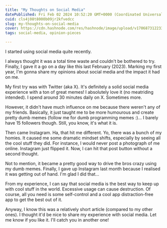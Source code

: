 ```yaml
---
title: "My Thoughts on Social Media"
datePublished: Fri Feb 02 2024 10:52:20 GMT+0000 (Coordinated Universal Time)
cuid: cls4j08t8000b09jr2kfvedcc
slug: my-thoughts-on-social-media
cover: https://cdn.hashnode.com/res/hashnode/image/upload/v1706873122332/d255e6c0-5205-4e25-860e-d73338f99ab4.png
tags: social-media, opinion-pieces

---
```


I started using social media quite recently.

I always thought it was a total time waste and couldn't be bothered to try. Finally, I gave it a go on a day like this last February (2023). Marking my first year, I'm gonna share my opinions about social media and the impact it had on me.

My first try was with Twitter (aka X). It's definitely a solid social media experience with a ton of great memes! I absolutely love it (no meatriding intended). I spend around 30 minutes daily on X. Sometimes more.

However, it didn't have much influence on me because there weren't any of my friends. Basically, it just taught me to be more humourous and create pretty dumb memes (follow me for dumb programming memes :)... I barely have 15 followers though. Still, you know, it's what it is.

Then came Instagram. Ha, that hit me different. Yo, there was a bunch of my homies. It caused me some dramatic mindset shifts, especially by seeing all the cool stuff they did. For instance, I would never post a photograph of me online. Instagram just flipped it. Now, I can hit that post button without a second thought.

Not to mention, it became a pretty good way to drive the bros crazy using my dumb memes. Finally, I gave up Instagram last month because I realised it was getting out of hand. I'm glad I did that...

From my experience, I can say that social media is the best way to keep up with cool stuff in the world. Excessive usage can cause destruction. Of course, all you need is some self-control and a cool app distraction-free app to get the best out of it.

Anyway, I know this was a relatively short article (compared to my other ones). I thought it'd be nice to share my experience with social media. Let me know if you like it. I'll catch you in another one!